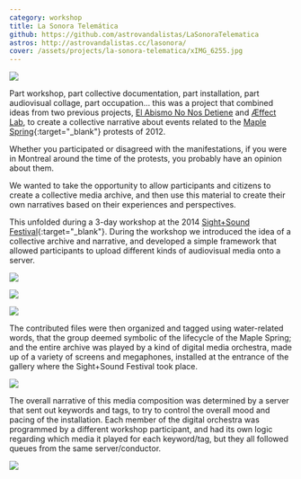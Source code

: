 ```yaml
---
category: workshop
title: La Sonora Telemática
github: https://github.com/astrovandalistas/LaSonoraTelematica
astros: http://astrovandalistas.cc/lasonora/
cover: /assets/projects/la-sonora-telematica/xIMG_6255.jpg
---
```

![](/assets/projects/la-sonora-telematica/s_LaSonora02_bw.jpg)

Part workshop, part collective documentation, part installation, part audiovisual collage, part occupation... this was a project that combined ideas from two previous projects, [El Abismo No Nos Detiene](/el-abismo/) and [Æffect Lab](/aeffectlab/), to create a collective narrative about events related to the [Maple Spring](http://en.wikipedia.org/wiki/2012_Quebec_student_protests){:target="_blank"} protests of 2012.

Whether you participated or disagreed with the manifestations, if you were in Montreal around the time of the protests, you probably have an opinion about them.

We wanted to take the opportunity to allow participants and citizens to create a collective media archive, and then use this material to create their own narratives based on their experiences and perspectives.

This unfolded during a 3-day workshop at the 2014 [Sight+Sound Festival](https://easternbloc.ca/en/sight-and-sound){:target="_blank"}. During the workshop we introduced the idea of a collective archive and narrative, and developed a simple framework that allowed participants to upload different kinds of audiovisual media onto a server.

![](/assets/projects/la-sonora-telematica/xIMG_6213.jpg)

![](/assets/projects/la-sonora-telematica/xIMG_6255.jpg)

![](/assets/projects/la-sonora-telematica/xIMG_6238.jpg)

The contributed files were then organized and tagged using water-related words, that the group deemed symbolic of the lifecycle of the Maple Spring; and the entire archive was played by a kind of digital media orchestra, made up of a variety of screens and megaphones, installed at the entrance of the gallery where the Sight+Sound Festival took place.

![](/assets/projects/la-sonora-telematica/s_LaSonora00_bw.jpg)

The overall narrative of this media composition was determined by a server that sent out keywords and tags, to try to control the overall mood and pacing of the installation. Each member of the digital orchestra was programmed by a different workshop participant, and had its own logic regarding which media it played for each keyword/tag, but they all followed queues from the same server/conductor.

![](/assets/projects/la-sonora-telematica/s_LaSonora01_bw.jpg)
